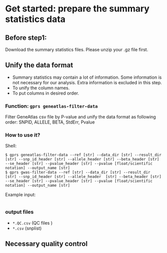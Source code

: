 # Get started: prepare the summary statistics data



## Before step1:

Download the summary statistics files. Please unzip your .gz file first.

## Unify the data format
 - Summary statistics may contain a lot of information. Some information is not necessary for our analysis. Extra information is excluded in this step.
 - To unify the column names.
 - To put columns in desired order.

### Function: `gprs geneatlas-filter-data`

Filter GeneAtlas csv file by P-value and unify the data format as following order:
SNPID, ALLELE,  BETA,  StdErr, Pvalue

### How to use it?

Shell:

```shell
$ gprs geneatlas-filter-data --ref [str] --data_dir [str] --result_dir [str] --snp_id_header [str] --allele_header [str] --beta_header [str] --se_header [str] --pvalue_header [str] --pvalue [float/scientific notation] --output_name [str]  
$ gprs gwas-filter-data --ref [str] --data_dir [str] --result_dir [str] --snp_id_header [str] --allele_header  [str] --beta_header [str] --se_header [str] --pvalue_header [str] --pvalue [float/scientific notation] --output_name [str]  
```

Example input:

```shell

```

### output files
- `*.QC.csv` (QC files )
- `*.csv` (snplist)



## Necessary quality control





